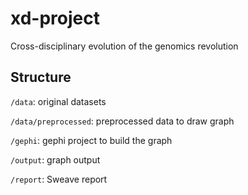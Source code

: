 # xd-project
Cross-disciplinary evolution of the genomics revolution

## Structure

`/data`: original datasets

`/data/preprocessed`: preprocessed data to draw graph

`/gephi`: gephi project to build the graph

`/output`: graph output

`/report`: Sweave report
